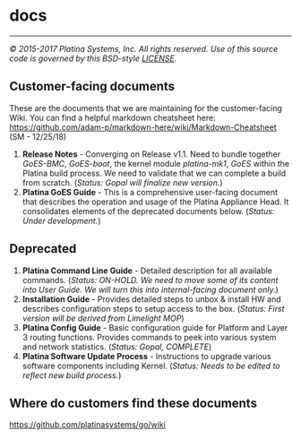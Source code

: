 # docs

---

*&copy; 2015-2017 Platina Systems, Inc. All rights reserved.
Use of this source code is governed by this BSD-style [LICENSE].*

[LICENSE]: ../LICENSE

## Customer-facing documents
These are the documents that we are maintaining for the customer-facing Wiki. You can find a helpful markdown cheatsheet here: https://github.com/adam-p/markdown-here/wiki/Markdown-Cheatsheet (SM - 12/25/18)

1. **Release Notes** - Converging on Release v1.1. Need to bundle together *GoES-BMC*, *GoES-boot*, the kernel module *platina-mk1*, *GoES* within the Platina build process. We need to validate that we can complete a build from scratch. (*Status: Gopal will finalize new version.*)
2. **Platina GoES Guide** - This is a comprehensive user-facing document that describes the operation and usage of the Platina Appliance Head. It consolidates elements of the deprecated documents below. (*Status: Under development.*)

## Deprecated
1. **Platina Command Line Guide** - Detailed description for all available commands. (*Status: ON-HOLD. We need to move some of its content into User Guide. We will turn this into internal-facing document only.*)
2. **Installation Guide** - Provides detailed steps to unbox & install HW and describes configuration steps to setup access to the box. (*Status: First version will be derived from Limelight MOP*)
3. **Platina Config Guide** - Basic configuration guide for Platform and Layer 3 routing functions. Provides commands to peek into various system and network statistics. (*Status: Gopal, COMPLETE*)
4. **Platina Software Update Process** - Instructions to upgrade various software components including Kernel. (*Status: Needs to be edited to reflect new build process.*)
## Where do customers find these documents
https://github.com/platinasystems/go/wiki
